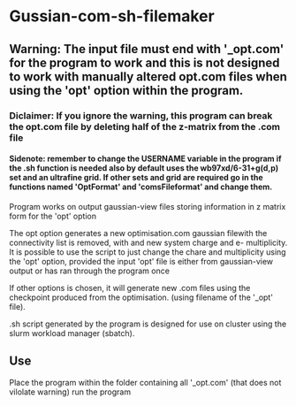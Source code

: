 # Gussian-com-sh-filemaker
## Warning: The input file must end with '_opt.com' for the program to work and this is not designed to work with manually altered opt.com files when using the 'opt' option within the program. 
### Diclaimer: If you ignore the warning, this program can break the opt.com file by deleting half of the z-matrix from the .com file
#### Sidenote: remember to change the USERNAME variable in the program if the .sh function is needed also by default uses the wb97xd/6-31+g(d,p) set and an ultrafine grid. If other sets and grid are required go in the functions named 'OptFormat' and 'comsFileformat' and change them. 

Program works on output gaussian-view files storing information in z matrix form for the 'opt' option

The opt option generates a new optimisation.com gaussian filewith the connectivity list is removed, 
with and new system charge and e- multiplicity. It is possible to use the script to just change the 
chare and multiplicity using the 'opt' option, provided the input 'opt' file is either 
from gaussian-view output or has ran through the program once

If other options is chosen, it will generate new .com files using the checkpoint 
produced from the optimisation. (using filename of the '_opt' file).

.sh script generated by the program is designed for use on cluster using the 
slurm workload manager (sbatch).

## Use
Place the program within the folder containing all '_opt.com' (that does not vilolate warning) run the program

